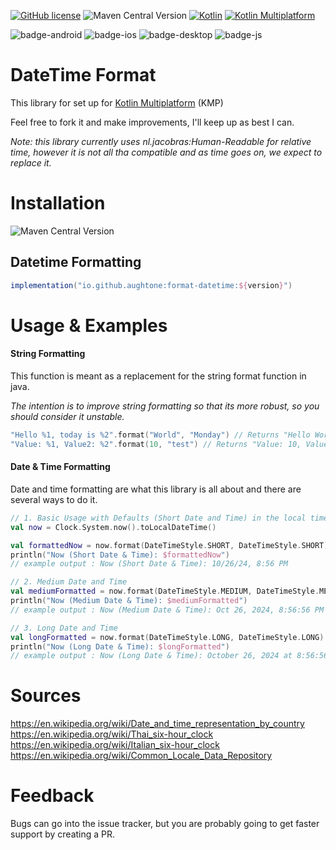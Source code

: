 [![GitHub license](https://img.shields.io/badge/license-Apache%20License%202.0-blue.svg?style=flat)](http://www.apache.org/licenses/LICENSE-2.0)
![Maven Central Version](https://img.shields.io/maven-central/v/io.github.aughtone/aughtone-format?style=flat)
[![Kotlin](https://img.shields.io/badge/Kotlin-2.1.10-blue.svg?logo=kotlin&style=flat)](http://kotlinlang.org)
[![Kotlin Multiplatform](https://img.shields.io/badge/Kotlin-Multiplatform-brightgreen?logo=kotlin)](https://github.com/JetBrains/compose-multiplatform)


![badge-android](http://img.shields.io/badge/platform-android-6EDB8D.svg?style=flat)
![badge-ios](http://img.shields.io/badge/platform-ios-CDCDCD.svg?style=flat)
![badge-desktop](http://img.shields.io/badge/platform-desktop-DB413D.svg?style=flat)
![badge-js](http://img.shields.io/badge/platform-js%2Fwasm-FDD835.svg?style=flat)


# DateTime Format

This library for set up for [Kotlin Multiplatform](https://www.jetbrains.com/kotlin-multiplatform/) (KMP)

Feel free to fork it and make improvements, I'll keep up as best I can.

_Note: this library currently uses nl.jacobras:Human-Readable for relative time, however it is not 
all tha compatible and as time goes on, we expect to replace it._

# Installation
![Maven Central Version](https://img.shields.io/maven-central/v/io.github.aughtone/aughtone-format?style=flat)

## Datetime Formatting
```gradle
implementation("io.github.aughtone:format-datetime:${version}")
```

# Usage & Examples

#### String Formatting

This function is meant as a replacement for the string format function in java.

_The intention is to improve string formatting so that its more robust, so you should 
consider it unstable._

```kotlin
"Hello %1, today is %2".format("World", "Monday") // Returns "Hello World, today is Monday"
"Value: %1, Value2: %2".format(10, "test") // Returns "Value: 10, Value2: test"
```

#### Date & Time Formatting

Date and time formatting are what this library is all about and there are several ways to do it.  

```kotlin
// 1. Basic Usage with Defaults (Short Date and Time) in the local time zone.
val now = Clock.System.now().toLocalDateTime()

val formattedNow = now.format(DateTimeStyle.SHORT, DateTimeStyle.SHORT)
println("Now (Short Date & Time): $formattedNow")
// example output : Now (Short Date & Time): 10/26/24, 8:56 PM

// 2. Medium Date and Time
val mediumFormatted = now.format(DateTimeStyle.MEDIUM, DateTimeStyle.MEDIUM)
println("Now (Medium Date & Time): $mediumFormatted")
// example output : Now (Medium Date & Time): Oct 26, 2024, 8:56:56 PM

// 3. Long Date and Time
val longFormatted = now.format(DateTimeStyle.LONG, DateTimeStyle.LONG)
println("Now (Long Date & Time): $longFormatted")
// example output : Now (Long Date & Time): October 26, 2024 at 8:56:56 PM GMT+1
```

# Sources

https://en.wikipedia.org/wiki/Date_and_time_representation_by_country
https://en.wikipedia.org/wiki/Thai_six-hour_clock
https://en.wikipedia.org/wiki/Italian_six-hour_clock
https://en.wikipedia.org/wiki/Common_Locale_Data_Repository

# Feedback

Bugs can go into the issue tracker, but you are probably going to get faster support by creating a PR.   
